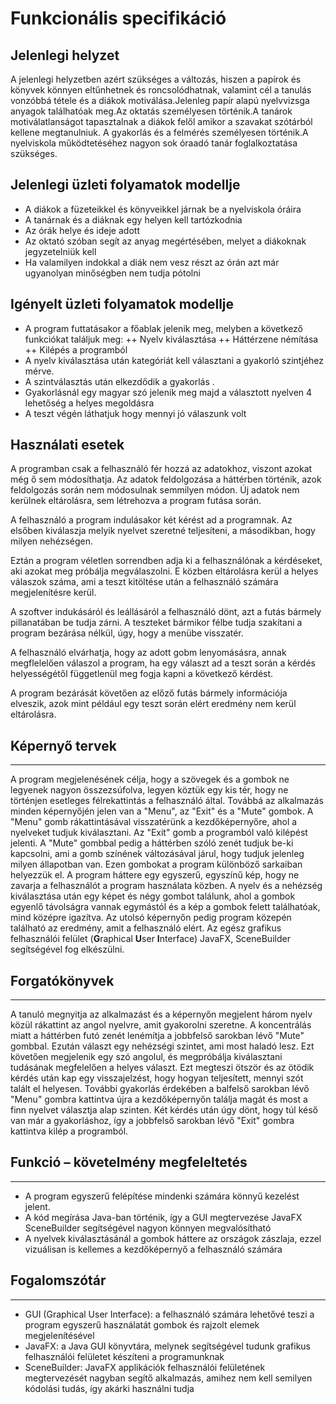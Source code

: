 Funkcionális specifikáció
=========================
## Jelenlegi helyzet

A jelenlegi helyzetben azért szükséges a változás, hiszen a papírok és könyvek könnyen eltűnhetnek és roncsolódhatnak, valamint cél a tanulás vonzóbbá tétele és a diákok motiválása.Jelenleg papír alapú nyelvvizsga anyagok találhatóak meg.Az oktatás személyesen történik.A tanárok motiválatlanságot tapasztalnak a diákok felől amikor a szavakat szótárból kellene megtanulniuk. A gyakorlás és a felmérés személyesen történik.A nyelviskola működtetéséhez nagyon sok óraadó tanár foglalkoztatása szükséges.

## Jelenlegi üzleti folyamatok modellje

+ A diákok a füzeteikkel és könyveikkel járnak be a nyelviskola óráira 
+ A tanárnak és a diáknak egy helyen kell tartózkodnia
+ Az órák helye és ideje adott 
+ Az oktató szóban segít az anyag megértésében, melyet a diákoknak jegyzetelniük kell
+ Ha valamilyen indokkal a diák nem vesz részt az órán azt már ugyanolyan minőségben nem tudja pótolni

## Igényelt üzleti folyamatok modellje
+ A program futtatásakor a főablak jelenik meg, melyben a következő funkciókat találjuk meg:
++ Nyelv kiválasztása
++ Háttérzene némítása
++ Kilépés a programból
+ A nyelv kiválasztása után kategóriát kell választani a gyakorló szintjéhez mérve.
+ A szintválasztás után elkezdődik a gyakorlás .
+ Gyakorlásnál egy magyar szó jelenik meg majd a választott nyelven 4 lehetőség a helyes megoldásra
+ A teszt végén láthatjuk hogy mennyi jó válaszunk volt

## Használati esetek

A programban csak a felhasználó fér hozzá az adatokhoz, viszont azokat még ő sem módosíthatja. Az adatok feldolgozása a háttérben történik, azok feldolgozás során nem módosulnak semmilyen módon. Új adatok nem kerülnek eltárolásra, sem létrehozva a program futása során.

A felhasználó a program indulásakor két kérést ad a programnak. Az elsőben kiválaszja melyik nyelvet szeretné teljesíteni, a másodikban, hogy milyen nehézségen.

Eztán a program véletlen sorrendben adja ki a felhasználónak a kérdéseket, aki azokat meg próbálja megválaszolni. E közben eltárolásra kerül a helyes válaszok száma, ami a teszt kitöltése után a felhasználó számára megjelenítésre kerül.

A szoftver indukásáról és leállásáról a felhasználó dönt, azt a futás bármely pillanatában be tudja zárni. A teszteket bármikor félbe tudja szakítani a program bezárása nélkül, úgy, hogy a menübe visszatér.

A felhasználó elvárhatja, hogy az adott gobm lenyomásásra, annak megflelelően válaszol a program, ha egy választ ad a teszt során a kérdés helyességétől függetlenül meg fogja kapni a következő kérdést.

A program bezárását követően az előző futás bármely információja elveszik, azok mint például egy teszt során elért eredmény nem kerül eltárolásra.

## Képernyő tervek
------------------------------
A program megjelenésének célja, hogy a szövegek és a gombok ne legyenek nagyon összezsúfolva, legyen köztük egy kis tér, hogy ne történjen esetleges félrekattintás a felhasználó által. Továbbá az alkalmazás minden képernyőjén jelen van a "Menu", az "Exit" és a "Mute" gombok. A "Menu" gomb rákattintásával visszatérünk a kezdőképernyőre, ahol a nyelveket tudjuk kiválasztani. Az "Exit" gomb a programból való kilépést jelenti. A "Mute" gombbal pedig a háttérben szóló zenét tudjuk be-ki kapcsolni, ami a gomb színének változásával járul, hogy tudjuk jelenleg milyen állapotban van. Ezen gombokat a program különböző sarkaiban helyezzük el. A program háttere egy egyszerű, egyszínű kép, hogy ne zavarja a felhasználót a program használata közben. A nyelv és a nehézség kiválasztása után egy képet és négy gombot találunk, ahol a gombok egyenlő távolságra vannak egymástól és a kép a gombok felett találhatóak, mind középre igazítva. Az utolsó képernyőn pedig program közepén található az eredmény, amit a felhasználó elért. Az egész grafikus felhasználói felület (**G**raphical **U**ser **I**nterface) JavaFX, SceneBuilder segítségével fog elkészülni.

## Forgatókönyvek
------------------------------
A tanuló megnyitja az alkalmazást és a képernyőn megjelent három nyelv közül rákattint az angol nyelvre, amit gyakorolni szeretne. A koncentrálás miatt a háttérben futó zenét lenémítja a jobbfelső sarokban lévő "Mute" gombbal. Ezután választ egy nehézségi szintet, ami most haladó lesz. Ezt követően megjelenik egy szó angolul, és megpróbálja kiválasztani tudásának megfelelően a helyes választ. Ezt megteszi ötször és az ötödik kérdés után kap egy visszajelzést, hogy hogyan teljesített, mennyi szót talált el helyesen. További gyakorlás érdekében a balfelső sarokban lévő "Menu" gombra kattintva újra a kezdőképernyőn találja magát és most a finn nyelvet választja alap szinten. Két kérdés után úgy dönt, hogy túl késő van már a gyakorláshoz, így a jobbfelső sarokban lévő "Exit" gombra kattintva kilép a programból.

## Funkció – követelmény megfeleltetés
------------------------------
- A program egyszerű felépítése mindenki számára könnyű kezelést jelent.
- A kód megírása Java-ban történik, így a GUI megtervezése JavaFX SceneBuilder segítségével nagyon könnyen megvalósítható
- A nyelvek kiválasztásánál a gombok háttere az országok zászlaja, ezzel vizuálisan is kellemes a kezdőképernyő a felhasználó számára

## Fogalomszótár
------------------------------
* GUI (Graphical User Interface): a felhasználó számára lehetővé teszi a program egyszerű használatát gombok és rajzolt elemek megjelenítésével
* JavaFX: a Java GUI könyvtára, melynek segítségével tudunk grafikus felhasználói felületet készíteni a programunknak
* SceneBuilder: JavaFX applikációk felhasználói felületének megtervezését nagyban segítő alkalmazás, amihez nem kell semilyen kódolási tudás, így akárki használni tudja
